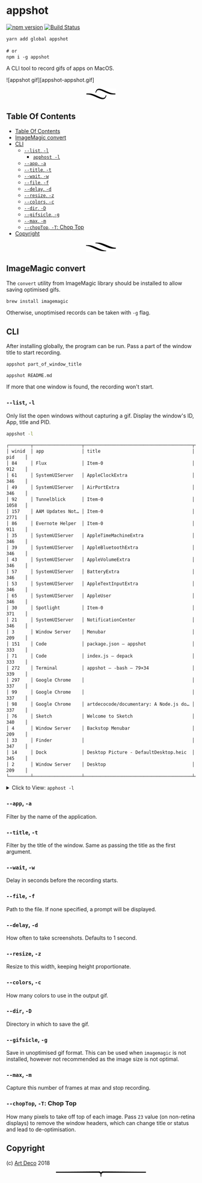 # appshot

[![npm version](https://badge.fury.io/js/appshot.svg)](https://badge.fury.io/js/appshot)
[![Build Status](https://travis-ci.org/artdecocode/appshot.svg?branch=master)](https://travis-ci.org/artdecocode/appshot)

```
yarn add global appshot

# or
npm i -g appshot
```

A CLI tool to record gifs of apps on MacOS.

![appshot gif][appshot-appshot.gif]

<p align="center"><a href="#table-of-contents"><img src=".documentary/section-breaks/0.svg?sanitize=true"></a></p>

## Table Of Contents

- [Table Of Contents](#table-of-contents)
- [ImageMagic convert](#imagemagic-convert)
- [CLI](#cli)
  * [`--list`, `-l`](#--list--l)
    * [<code>apphost -l</code>](#apphost--l)
  * [`--app`, `-a`](#--app--a)
  * [`--title`, `-t`](#--title--t)
  * [`--wait`, `-w`](#--wait--w)
  * [`--file`, `-f`](#--file--f)
  * [`--delay`, `-d`](#--delay--d)
  * [`--resize`, `-z`](#--resize--z)
  * [`--colors`, `-c`](#--colors--c)
  * [`--dir`, `-D`](#--dir--d)
  * [`--gifsicle`, `-g`](#--gifsicle--g)
  * [`--max`, `-m`](#--max--m)
  * [`--chopTop`, `-T`: Chop Top](#--choptop--t-chop-top)
- [Copyright](#copyright)

<p align="center"><a href="#table-of-contents"><img src=".documentary/section-breaks/1.svg?sanitize=true"></a></p>

## ImageMagic convert

The `convert` utility from ImageMagic library should be installed to allow saving optimised gifs.

```sh
brew install imagemagic
```

Otherwise, unoptimised records can be taken with `-g` flag.

## CLI

After installing globally, the program can be run. Pass a part of the window title to start recording.

```
appshot part_of_window_title
```

```
appshot README.md
```

If more that one window is found, the recording won't start.

### `--list`, `-l`

Only list the open windows without capturing a gif. Display the window's ID, App, title and PID.

```sh
appshot -l
```
```
┌────────┬──────────────────┬────────────────────────────────────────┬────────┐
│ winid  │ app              │ title                                  │ pid    │
│ 84     │ Flux             │ Item-0                                 │ 912    │
│ 61     │ SystemUIServer   │ AppleClockExtra                        │ 346    │
│ 49     │ SystemUIServer   │ AirPortExtra                           │ 346    │
│ 92     │ Tunnelblick      │ Item-0                                 │ 1058   │
│ 157    │ AAM Updates Not… │ Item-0                                 │ 2771   │
│ 86     │ Evernote Helper  │ Item-0                                 │ 911    │
│ 35     │ SystemUIServer   │ AppleTimeMachineExtra                  │ 346    │
│ 39     │ SystemUIServer   │ AppleBluetoothExtra                    │ 346    │
│ 43     │ SystemUIServer   │ AppleVolumeExtra                       │ 346    │
│ 57     │ SystemUIServer   │ BatteryExtra                           │ 346    │
│ 53     │ SystemUIServer   │ AppleTextInputExtra                    │ 346    │
│ 65     │ SystemUIServer   │ AppleUser                              │ 346    │
│ 30     │ Spotlight        │ Item-0                                 │ 371    │
│ 21     │ SystemUIServer   │ NotificationCenter                     │ 346    │
│ 3      │ Window Server    │ Menubar                                │ 209    │
│ 151    │ Code             │ package.json — appshot                 │ 333    │
│ 71     │ Code             │ index.js — depack                      │ 333    │
│ 272    │ Terminal         │ appshot — -bash — 79×34                │ 339    │
│ 297    │ Google Chrome    │                                        │ 337    │
│ 99     │ Google Chrome    │                                        │ 337    │
│ 98     │ Google Chrome    │ artdecocode/documentary: A Node.js do… │ 337    │
│ 76     │ Sketch           │ Welcome to Sketch                      │ 340    │
│ 4      │ Window Server    │ Backstop Menubar                       │ 209    │
│ 33     │ Finder           │                                        │ 347    │
│ 14     │ Dock             │ Desktop Picture - DefaultDesktop.heic  │ 345    │
│ 2      │ Window Server    │ Desktop                                │ 209    │
└────────┴──────────────────┴────────────────────────────────────────┴────────┘
```

<details>
  <summary>Click to View: <a name="apphost--l"><code>apphost -l</code></a></summary>
  <table>
  <tr><td>
    <img alt="Alt: Displaying the list information once." src="doc/list.gif" />
  </td></tr>
  </table>
</details>

### `--app`, `-a`

Filter by the name of the application.

### `--title`, `-t`

Filter by the title of the window. Same as passing the title as the first argument.

### `--wait`, `-w`

Delay in seconds before the recording starts.

### `--file`, `-f`

Path to the file. If none specified, a prompt will be displayed.

### `--delay`, `-d`

How often to take screenshots. Defaults to 1 second.

### `--resize`, `-z`

Resize to this width, keeping height proportionate.

### `--colors`, `-c`

How many colors to use in the output gif.

### `--dir`, `-D`

Directory in which to save the gif.

### `--gifsicle`, `-g`

Save in unoptimised gif format. This can be used when `imagemagic` is not installed, however not recommended as the image size is not optimal.

### `--max`, `-m`

Capture this number of frames at max and stop recording.

### `--chopTop`, `-T`: Chop Top

How many pixels to take off top of each image. Pass `23` value (on non-retina displays) to remove the window headers, which can change title or status and lead to de-optimisation.



## Copyright

(c) [Art Deco][1] 2018

[1]: https://artdeco.bz

<p align="center"><a href="#table-of-contents"><img src=".documentary/section-breaks/-1.svg?sanitize=true"></a></p>